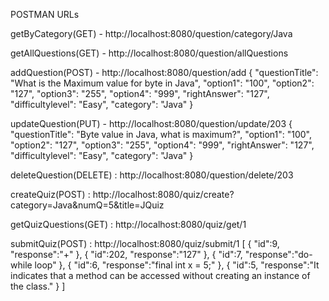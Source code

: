 POSTMAN URLs

getByCategory(GET) -  http://localhost:8080/question/category/Java

getAllQuestions(GET) -  http://localhost:8080/question/allQuestions

addQuestion(POST) - http://localhost:8080/question/add
{
		"questionTitle": "What is the Maximum value for byte in Java",
		"option1": "100",
		"option2": "127",
		"option3": "255",
		"option4": "999",
		"rightAnswer": "127",
		"difficultylevel": "Easy",
		"category": "Java"
	}

 updateQuestion(PUT) - http://localhost:8080/question/update/203
 {
		"questionTitle": "Byte value in Java, what is maximum?",
		"option1": "100",
		"option2": "127",
		"option3": "255",
		"option4": "999",
		"rightAnswer": "127",
		"difficultylevel": "Easy",
		"category": "Java"
	}

 deleteQuestion(DELETE) :  http://localhost:8080/question/delete/203

 createQuiz(POST) :  http://localhost:8080/quiz/create?category=Java&numQ=5&title=JQuiz

 getQuizQuestions(GET) : http://localhost:8080/quiz/get/1

 submitQuiz(POST) : http://localhost:8080/quiz/submit/1
[
	{
		"id":9,
		"response":"+"
	},
	{
		"id":202,
		"response":"127"
	},
	{
		"id":7,
		"response":"do-while loop"
	},
	{
		"id":6,
		"response":"final int x = 5;"
	},
	{
		"id":5,
		"response":"It indicates that a method can be accessed without creating an instance of the class."
	}
]
